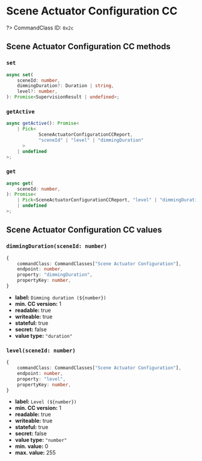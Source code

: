 # Scene Actuator Configuration CC

?> CommandClass ID: `0x2c`

## Scene Actuator Configuration CC methods

### `set`

```ts
async set(
	sceneId: number,
	dimmingDuration?: Duration | string,
	level?: number,
): Promise<SupervisionResult | undefined>;
```

### `getActive`

```ts
async getActive(): Promise<
	| Pick<
			SceneActuatorConfigurationCCReport,
			"sceneId" | "level" | "dimmingDuration"
	  >
	| undefined
>;
```

### `get`

```ts
async get(
	sceneId: number,
): Promise<
	| Pick<SceneActuatorConfigurationCCReport, "level" | "dimmingDuration">
	| undefined
>;
```

## Scene Actuator Configuration CC values

### `dimmingDuration(sceneId: number)`

```ts
{
	commandClass: CommandClasses["Scene Actuator Configuration"],
	endpoint: number,
	property: "dimmingDuration",
	propertyKey: number,
}
```

-   **label:** `Dimming duration (${number})`
-   **min. CC version:** 1
-   **readable:** true
-   **writeable:** true
-   **stateful:** true
-   **secret:** false
-   **value type:** `"duration"`

### `level(sceneId: number)`

```ts
{
	commandClass: CommandClasses["Scene Actuator Configuration"],
	endpoint: number,
	property: "level",
	propertyKey: number,
}
```

-   **label:** `Level (${number})`
-   **min. CC version:** 1
-   **readable:** true
-   **writeable:** true
-   **stateful:** true
-   **secret:** false
-   **value type:** `"number"`
-   **min. value:** 0
-   **max. value:** 255
